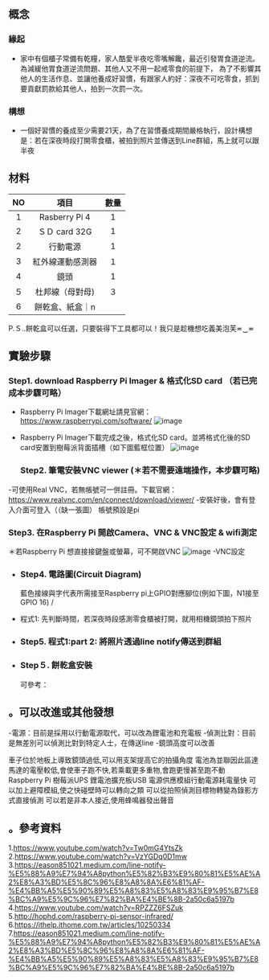 ## 概念
   ### 緣起
   - 家中有個櫃子常備有乾糧，家人酷愛半夜吃零嘴解饞，最近引發胃食道逆流。
     為減緩他胃食道逆流問題、其他人又不用一起戒零食的前提下，
     為了不影響其他人的生活作息、並讓他養成好習慣，有跟家人約好：深夜不可吃零食，抓到要貢獻罰款給其他人，拍到一次罰一次。
   ### 構想
   - 一個好習慣的養成至少需要21天，為了在習慣養成期間嚴格執行，設計構想是：若在深夜時段打開零食櫃，被拍到照片並傳送到Line群組，馬上就可以跟半夜
  

## 材料
   |NO|項目|數量|
   |:---:|:---:|:---:|
   |1|Rasberry Pi 4|1|
   |2|ＳＤ card 32G|1|
   |2|行動電源|1|
   |3|紅外線運動感測器|１
   |4|鏡頭|1|
   |５|杜邦線（母對母)|３|
   |6|餅乾盒、紙盒｜n|
   
   P.Ｓ..餅乾盒可以任選，只要裝得下工具都可以！我只是趁機想吃義美泡芙≖‿≖   
   
## 實驗步驟
   ### Step1. download Raspberry Pi Imager & 格式化SD card （若已完成本步驟可略）
- Raspberry Pi Imager下載網址請見官網：https://www.raspberrypi.com/software/
![image](https://user-images.githubusercontent.com/96639949/148876834-23a6f604-3e93-4421-9e6c-3f706f9ee3cc.png)
- Raspberry Pi Imager下載完成之後，格式化SD card。並將格式化後的SD card安置到樹莓派背面插槽（如下圖藍框位置）
![image](https://user-images.githubusercontent.com/96639949/148879201-f365c318-05ed-494a-9ad2-93ae063a9c25.png)
   
   ### Step2. 筆電安裝VNC viewer (＊若不需要遠端操作，本步驟可略)
 -可使用Real VNC，若無帳號可一併註冊。下載官網：https://www.realvnc.com/en/connect/download/viewer/
 -安裝好後，會有登入介面可登入（（缺一張圖） 帳號預設是pi
 
   ### Step3. 在Raspberry Pi 開啟Camera、VNC & VNC設定 & wifi測定
   ＊若Raspberry Pi 想直接接鍵盤或螢幕，可不開啟VNC
   ![image](https://user-images.githubusercontent.com/96639949/148880692-ca61181e-d828-468f-a8f1-784f0814c9aa.png)
 -VNC設定
 
   
- ### Step4. 電路圖(Circuit Diagram)
   藍色接線與字代表所需接至Raspberry pi上GPIO對應腳位(例如下圖，N1接至GPIO 16) /<br>
   
- 程式1: 先判斷時間，若深夜時段感測零食櫃被打開，就用相機鏡頭拍下照片
- ### Step5. 程式1:part 2: 將照片透過line notify傳送到群組
   
- ### Step５. 餅乾盒安裝
   可參考：



## 。可以改進或其他發想
-電源：目前是採用以行動電源取代，可以改為鋰電池和充電板
-偵測比對：目前是無差別可以偵測比對到特定人士，在傳送line
-鏡頭高度可以改善

車子位於地板上導致鏡頭過低,可以用支架提高它的拍攝角度
電池為並聯因此區達馬達的電壓較低,會使車子跑不快,若乘載更多重物,會跑更慢甚至跑不動
Raspberry Pi 樹莓派UPS 鋰電池擴充板USB 電源供應模組行動電源耗電量快
可以加上避障模組,使之快碰壁時可以轉向之類
可以從拍照偵測目標物轉變為錄影方式直接偵測
可以若是非本人接近,使用蜂鳴器發出聲音

## 。參考資料
1.https://www.youtube.com/watch?v=Tw0mG4YtsZk
2.https://www.youtube.com/watch?v=VzYGDq0D1mw
3.https://eason851021.medium.com/line-notify-%E5%88%A9%E7%94%A8python%E5%82%B3%E9%80%81%E5%AE%A2%E8%A3%BD%E5%8C%96%E8%A8%8A%E6%81%AF-%E4%BB%A5%E5%90%89%E5%A8%83%E5%A8%83%E9%95%B7%E8%BC%A9%E5%9C%96%E7%82%BA%E4%BE%8B-2a50c6a5197b
4.https://www.youtube.com/watch?v=RPZZZ6FSZuk
5.http://hophd.com/raspberry-pi-sensor-infrared/
6.https://ithelp.ithome.com.tw/articles/10250334
7.https://eason851021.medium.com/line-notify-%E5%88%A9%E7%94%A8python%E5%82%B3%E9%80%81%E5%AE%A2%E8%A3%BD%E5%8C%96%E8%A8%8A%E6%81%AF-%E4%BB%A5%E5%90%89%E5%A8%83%E5%A8%83%E9%95%B7%E8%BC%A9%E5%9C%96%E7%82%BA%E4%BE%8B-2a50c6a5197b
